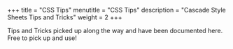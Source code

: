 +++
title = "CSS Tips"
menutitle = "CSS Tips"
description = "Cascade Style Sheets Tips and Tricks"
weight = 2
+++

Tips and Tricks picked up along the way and have been documented here. Free to pick up and use!
